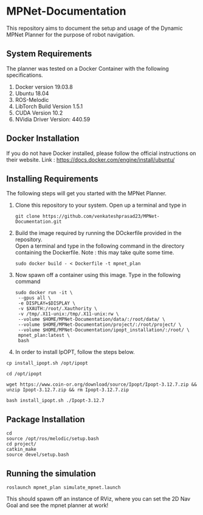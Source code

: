 # MPNet-Documentation

This repository aims to document the setup and usage of the Dynamic MPNet Planner for the purpose of robot navigation.

## System Requirements

The planner was tested on a Docker Container with the following specifications.
1. Docker version 19.03.8
3. Ubuntu 18.04
2. ROS-Melodic
3. LibTorch Build Version 1.5.1
4. CUDA Version 10.2
5. NVidia Driver Version: 440.59

## Docker Installation

If you do not have Docker installed, please follow the official instructions on their website.
   Link : https://docs.docker.com/engine/install/ubuntu/

## Installing Requirements

The following steps will get you started with the MPNet Planner.

1. Clone this repository to your system. Open up a terminal and type in 
   
   ```
   git clone https://github.com/venkateshprasad23/MPNet-Documentation.git
   ```

2. Build the image required by running the DOckerfile provided in the repository. \
   Open a terminal and type in the following command in the directory containing the Dockerfile.
   Note : this may take quite some time.
   
   ```
   sudo docker build - < Dockerfile -t mpnet_plan
   ```
3. Now spawn off a container using this image. Type in the following command  
   
   ```
   sudo docker run -it \
	--gpus all \
	-e DISPLAY=$DISPLAY \
	-v $XAUTH:/root/.Xauthority \
	-v /tmp/.X11-unix:/tmp/.X11-unix:rw \
	--volume $HOME/MPNet-Documentation/data/:/root/data/ \
	--volume $HOME/MPNet-Documentation/project/:/root/project/ \
	--volume $HOME/MPNet-Documentation/ipopt_installation/:/root/ \
	mpnet_plan:latest \
	bash
   ```
   
 4. In order to install IpOPT, follow the steps below.
   
   ```
   cp install_ipopt.sh /opt/ipopt
   ```   
   
   ```
   cd /opt/ipopt
   ```    
   
   ```
   wget https://www.coin-or.org/download/source/Ipopt/Ipopt-3.12.7.zip && unzip Ipopt-3.12.7.zip && rm Ipopt-3.12.7.zip
   ```
   
   ```
   bash install_ipopt.sh ./Ipopt-3.12.7
   ```
   
 ## Package Installation
    
   ```
   cd
   source /opt/ros/melodic/setup.bash 
   cd project/
   catkin_make
   source devel/setup.bash
   ```
   
 ## Running the simulation
   
   ```
   roslaunch mpnet_plan simulate_mpnet.launch
   ```
   
   This should spawn off an instance of RViz, where you can set the 2D Nav Goal and see the mpnet planner at work!
 
   
   
   

